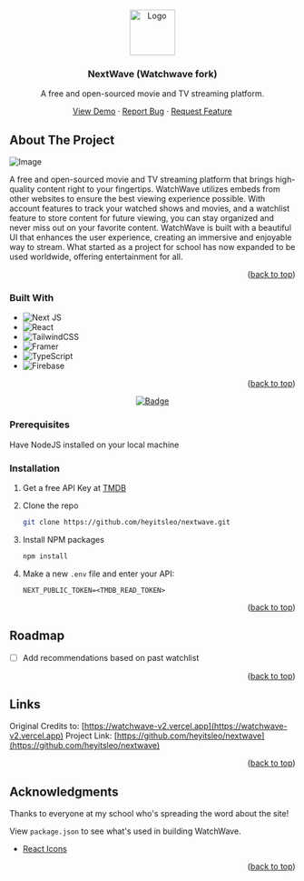 <!-- Improved compatibility of back to top link: See: https://github.com/othneildrew/Best-README-Template/pull/73 -->
<a name="readme-top"></a>
<!--
*** Thanks for checking out the Best-README-Template. If you have a suggestion
*** that would make this better, please fork the repo and create a pull request
*** or simply open an issue with the tag "enhancement".
*** Don't forget to give the project a star!
*** Thanks again! Now go create something AMAZING! :D
-->



<!-- PROJECT SHIELDS -->
<!--
*** I'm using markdown "reference style" links for readability.
*** Reference links are enclosed in brackets [ ] instead of parentheses ( ).
*** See the bottom of this document for the declaration of the reference variables
*** for contributors-url, forks-url, etc. This is an optional, concise syntax you may use.
*** https://www.markdownguide.org/basic-syntax/#reference-style-links
-->


<!-- PROJECT LOGO -->
<br />
<div align="center">
  <a href="https://watchwave-v2.vercel.app">
    <img src="https://watchwave-v2.vercel.app/favicon.svg" alt="Logo" width="80" height="80">
  </a>

  <h3 align="center">NextWave (Watchwave fork)</h3>
  <p align="center">
    A free and open-sourced movie and TV streaming platform.
  </p>
  <p align="center">
    <a href="https://watchwave.starnode.host/">View Demo</a>
    ·
    <a href="https://discord.com">Report Bug</a>
    ·
    <a href="https://google.com">Request Feature</a>
  </p>
</div>


<!-- ABOUT THE PROJECT -->
## About The Project


![Image](https://watchwave-v2.vercel.app/ss.jpg)

 A free and open-sourced movie and TV streaming platform that brings high-quality content right to your fingertips. WatchWave utilizes embeds from other websites to ensure the best viewing experience possible. With account features to track your watched shows and movies, and a watchlist feature to store content for future viewing, you can stay organized and never miss out on your favorite content. WatchWave is built with a beautiful UI that enhances the user experience, creating an immersive and enjoyable way to stream. What started as a project for school has now expanded to be used worldwide, offering entertainment for all.
<p align="right">(<a href="#readme-top">back to top</a>)</p>



### Built With

* ![Next JS](https://img.shields.io/badge/Next-black?style=for-the-badge&logo=next.js&logoColor=white)
* ![React](https://img.shields.io/badge/react-%2320232a.svg?style=for-the-badge&logo=react&logoColor=%2361DAFB)
* ![TailwindCSS](https://img.shields.io/badge/tailwindcss-%2338B2AC.svg?style=for-the-badge&logo=tailwind-css&logoColor=white)
* ![Framer](https://img.shields.io/badge/Framer-black?style=for-the-badge&logo=framer&logoColor=blue)
* ![TypeScript](https://img.shields.io/badge/typescript-%23007ACC.svg?style=for-the-badge&logo=typescript&logoColor=white)
* ![Firebase](https://img.shields.io/badge/firebase-a08021?style=for-the-badge&logo=firebase&logoColor=ffcd34)

<p align="right">(<a href="#readme-top">back to top</a>)</p>

<div align="center">
<a href="https://github.com/heyitsleo/nextwave/blob/main/LICENSE">
<img src="https://img.shields.io/github/license/othneildrew/Best-README-Template.svg?style=for-the-badge" alt="Badge">
</a>
</div>

<!-- GETTING STARTED -->
### Prerequisites
Have NodeJS installed on your local machine

### Installation

1. Get a free API Key at [TMDB](https://developer.themoviedb.org)
   
2. Clone the repo
   ```sh
   git clone https://github.com/heyitsleo/nextwave.git
   ```
3. Install NPM packages
   ```sh
   npm install
   ```
4. Make a new ```.env``` file and enter your API:
   ```env
   NEXT_PUBLIC_TOKEN=<TMDB_READ_TOKEN>
   ```

<p align="right">(<a href="#readme-top">back to top</a>)</p>


<!-- ROADMAP -->
## Roadmap
- [ ] Add recommendations based on past watchlist

<p align="right">(<a href="#readme-top">back to top</a>)</p>


<!-- CONTACT -->
## Links

Original Credits to: [https://watchwave-v2.vercel.app](https://watchwave-v2.vercel.app)
Project Link: [https://github.com/heyitsleo/nextwave](https://github.com/heyitsleo/nextwave)

<p align="right">(<a href="#readme-top">back to top</a>)</p>



<!-- ACKNOWLEDGMENTS -->
## Acknowledgments

Thanks to everyone at my school who's spreading the word about the site!

View `package.json` to see what's used in building WatchWave.

* [React Icons](https://react-icons.github.io/react-icons/search)

<p align="right">(<a href="#readme-top">back to top</a>)</p>



<!-- MARKDOWN LINKS & IMAGES -->
<!-- https://www.markdownguide.org/basic-syntax/#reference-style-links -->
[contributors-shield]: https://img.shields.io/github/contributors/othneildrew/Best-README-Template.svg?style=for-the-badge
[contributors-url]: https://github.com/othneildrew/Best-README-Template/graphs/contributors
[forks-shield]: https://img.shields.io/github/forks/othneildrew/Best-README-Template.svg?style=for-the-badge
[forks-url]: https://github.com/othneildrew/Best-README-Template/network/members
[stars-shield]: https://img.shields.io/github/stars/othneildrew/Best-README-Template.svg?style=for-the-badge
[stars-url]: https://github.com/othneildrew/Best-README-Template/stargazers
[issues-shield]: https://img.shields.io/github/issues/othneildrew/Best-README-Template.svg?style=for-the-badge
[issues-url]: https://github.com/othneildrew/Best-README-Template/issues
[license-shield]: https://img.shields.io/github/license/othneildrew/Best-README-Template.svg?style=for-the-badge
[license-url]: https://github.com/othneildrew/Best-README-Template/blob/master/LICENSE.txt
[linkedin-shield]: https://img.shields.io/badge/-LinkedIn-black.svg?style=for-the-badge&logo=linkedin&colorB=555
[linkedin-url]: https://linkedin.com/in/othneildrew
[product-screenshot]: images/screenshot.png
[Next.js]: https://img.shields.io/badge/next.js-000000?style=for-the-badge&logo=nextdotjs&logoColor=white
[Next-url]: https://nextjs.org/
[React.js]: https://img.shields.io/badge/React-20232A?style=for-the-badge&logo=react&logoColor=61DAFB
[React-url]: https://reactjs.org/
[Vue.js]: https://img.shields.io/badge/Vue.js-35495E?style=for-the-badge&logo=vuedotjs&logoColor=4FC08D
[Vue-url]: https://vuejs.org/
[Angular.io]: https://img.shields.io/badge/Angular-DD0031?style=for-the-badge&logo=angular&logoColor=white
[Angular-url]: https://angular.io/
[Svelte.dev]: https://img.shields.io/badge/Svelte-4A4A55?style=for-the-badge&logo=svelte&logoColor=FF3E00
[Svelte-url]: https://svelte.dev/
[Laravel.com]: https://img.shields.io/badge/Laravel-FF2D20?style=for-the-badge&logo=laravel&logoColor=white
[Laravel-url]: https://laravel.com
[Bootstrap.com]: https://img.shields.io/badge/Bootstrap-563D7C?style=for-the-badge&logo=bootstrap&logoColor=white
[Bootstrap-url]: https://getbootstrap.com
[JQuery.com]: https://img.shields.io/badge/jQuery-0769AD?style=for-the-badge&logo=jquery&logoColor=white
[JQuery-url]: https://jquery.com 
